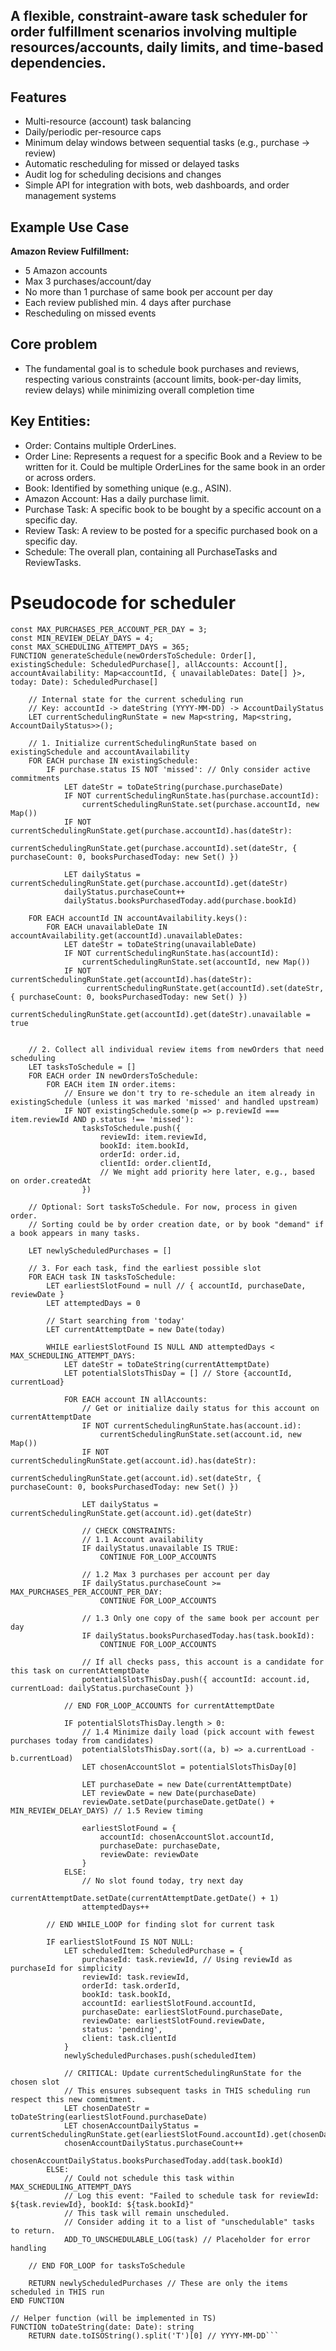 ## A flexible, constraint-aware task scheduler for order fulfillment scenarios involving multiple resources/accounts, daily limits, and time-based dependencies.

## Features

- Multi-resource (account) task balancing
- Daily/periodic per-resource caps
- Minimum delay windows between sequential tasks (e.g., purchase → review)
- Automatic rescheduling for missed or delayed tasks
- Audit log for scheduling decisions and changes
- Simple API for integration with bots, web dashboards, and order management systems

## Example Use Case

**Amazon Review Fulfillment:**

- 5 Amazon accounts
- Max 3 purchases/account/day
- No more than 1 purchase of same book per account per day
- Each review published min. 4 days after purchase
- Rescheduling on missed events

## Core problem

- The fundamental goal is to schedule book purchases and reviews, respecting various constraints (account limits, book-per-day limits, review delays) while minimizing overall completion time

## Key Entities:

- Order: Contains multiple OrderLines.
- Order Line: Represents a request for a specific Book and a Review to be written for it. Could be multiple OrderLines for the same book in an order or across orders.
- Book: Identified by something unique (e.g., ASIN).
- Amazon Account: Has a daily purchase limit.
- Purchase Task: A specific book to be bought by a specific account on a specific day.
- Review Task: A review to be posted for a specific purchased book on a specific day.
- Schedule: The overall plan, containing all PurchaseTasks and ReviewTasks.

# Pseudocode for scheduler

````
const MAX_PURCHASES_PER_ACCOUNT_PER_DAY = 3;
const MIN_REVIEW_DELAY_DAYS = 4;
const MAX_SCHEDULING_ATTEMPT_DAYS = 365;
FUNCTION generateSchedule(newOrdersToSchedule: Order[], existingSchedule: ScheduledPurchase[], allAccounts: Account[], accountAvailability: Map<accountId, { unavailableDates: Date[] }>, today: Date): ScheduledPurchase[]

    // Internal state for the current scheduling run
    // Key: accountId -> dateString (YYYY-MM-DD) -> AccountDailyStatus
    LET currentSchedulingRunState = new Map<string, Map<string, AccountDailyStatus>>();

    // 1. Initialize currentSchedulingRunState based on existingSchedule and accountAvailability
    FOR EACH purchase IN existingSchedule:
        IF purchase.status IS NOT 'missed': // Only consider active commitments
            LET dateStr = toDateString(purchase.purchaseDate)
            IF NOT currentSchedulingRunState.has(purchase.accountId):
                currentSchedulingRunState.set(purchase.accountId, new Map())
            IF NOT currentSchedulingRunState.get(purchase.accountId).has(dateStr):
                currentSchedulingRunState.get(purchase.accountId).set(dateStr, { purchaseCount: 0, booksPurchasedToday: new Set() })

            LET dailyStatus = currentSchedulingRunState.get(purchase.accountId).get(dateStr)
            dailyStatus.purchaseCount++
            dailyStatus.booksPurchasedToday.add(purchase.bookId)

    FOR EACH accountId IN accountAvailability.keys():
        FOR EACH unavailableDate IN accountAvailability.get(accountId).unavailableDates:
            LET dateStr = toDateString(unavailableDate)
            IF NOT currentSchedulingRunState.has(accountId):
                currentSchedulingRunState.set(accountId, new Map())
            IF NOT currentSchedulingRunState.get(accountId).has(dateStr):
                 currentSchedulingRunState.get(accountId).set(dateStr, { purchaseCount: 0, booksPurchasedToday: new Set() })
            currentSchedulingRunState.get(accountId).get(dateStr).unavailable = true


    // 2. Collect all individual review items from newOrders that need scheduling
    LET tasksToSchedule = []
    FOR EACH order IN newOrdersToSchedule:
        FOR EACH item IN order.items:
            // Ensure we don't try to re-schedule an item already in existingSchedule (unless it was marked 'missed' and handled upstream)
            IF NOT existingSchedule.some(p => p.reviewId === item.reviewId AND p.status !== 'missed'):
                tasksToSchedule.push({
                    reviewId: item.reviewId,
                    bookId: item.bookId,
                    orderId: order.id,
                    clientId: order.clientId,
                    // We might add priority here later, e.g., based on order.createdAt
                })

    // Optional: Sort tasksToSchedule. For now, process in given order.
    // Sorting could be by order creation date, or by book "demand" if a book appears in many tasks.

    LET newlyScheduledPurchases = []

    // 3. For each task, find the earliest possible slot
    FOR EACH task IN tasksToSchedule:
        LET earliestSlotFound = null // { accountId, purchaseDate, reviewDate }
        LET attemptedDays = 0

        // Start searching from 'today'
        LET currentAttemptDate = new Date(today)

        WHILE earliestSlotFound IS NULL AND attemptedDays < MAX_SCHEDULING_ATTEMPT_DAYS:
            LET dateStr = toDateString(currentAttemptDate)
            LET potentialSlotsThisDay = [] // Store {accountId, currentLoad}

            FOR EACH account IN allAccounts:
                // Get or initialize daily status for this account on currentAttemptDate
                IF NOT currentSchedulingRunState.has(account.id):
                    currentSchedulingRunState.set(account.id, new Map())
                IF NOT currentSchedulingRunState.get(account.id).has(dateStr):
                    currentSchedulingRunState.get(account.id).set(dateStr, { purchaseCount: 0, booksPurchasedToday: new Set() })

                LET dailyStatus = currentSchedulingRunState.get(account.id).get(dateStr)

                // CHECK CONSTRAINTS:
                // 1.1 Account availability
                IF dailyStatus.unavailable IS TRUE:
                    CONTINUE FOR_LOOP_ACCOUNTS

                // 1.2 Max 3 purchases per account per day
                IF dailyStatus.purchaseCount >= MAX_PURCHASES_PER_ACCOUNT_PER_DAY:
                    CONTINUE FOR_LOOP_ACCOUNTS

                // 1.3 Only one copy of the same book per account per day
                IF dailyStatus.booksPurchasedToday.has(task.bookId):
                    CONTINUE FOR_LOOP_ACCOUNTS

                // If all checks pass, this account is a candidate for this task on currentAttemptDate
                potentialSlotsThisDay.push({ accountId: account.id, currentLoad: dailyStatus.purchaseCount })

            // END FOR_LOOP_ACCOUNTS for currentAttemptDate

            IF potentialSlotsThisDay.length > 0:
                // 1.4 Minimize daily load (pick account with fewest purchases today from candidates)
                potentialSlotsThisDay.sort((a, b) => a.currentLoad - b.currentLoad)
                LET chosenAccountSlot = potentialSlotsThisDay[0]

                LET purchaseDate = new Date(currentAttemptDate)
                LET reviewDate = new Date(purchaseDate)
                reviewDate.setDate(purchaseDate.getDate() + MIN_REVIEW_DELAY_DAYS) // 1.5 Review timing

                earliestSlotFound = {
                    accountId: chosenAccountSlot.accountId,
                    purchaseDate: purchaseDate,
                    reviewDate: reviewDate
                }
            ELSE:
                // No slot found today, try next day
                currentAttemptDate.setDate(currentAttemptDate.getDate() + 1)
                attemptedDays++

        // END WHILE_LOOP for finding slot for current task

        IF earliestSlotFound IS NOT NULL:
            LET scheduledItem: ScheduledPurchase = {
                purchaseId: task.reviewId, // Using reviewId as purchaseId for simplicity
                reviewId: task.reviewId,
                orderId: task.orderId,
                bookId: task.bookId,
                accountId: earliestSlotFound.accountId,
                purchaseDate: earliestSlotFound.purchaseDate,
                reviewDate: earliestSlotFound.reviewDate,
                status: 'pending',
                client: task.clientId
            }
            newlyScheduledPurchases.push(scheduledItem)

            // CRITICAL: Update currentSchedulingRunState for the chosen slot
            // This ensures subsequent tasks in THIS scheduling run respect this new commitment.
            LET chosenDateStr = toDateString(earliestSlotFound.purchaseDate)
            LET chosenAccountDailyStatus = currentSchedulingRunState.get(earliestSlotFound.accountId).get(chosenDateStr)
            chosenAccountDailyStatus.purchaseCount++
            chosenAccountDailyStatus.booksPurchasedToday.add(task.bookId)
        ELSE:
            // Could not schedule this task within MAX_SCHEDULING_ATTEMPT_DAYS
            // Log this event: "Failed to schedule task for reviewId: ${task.reviewId}, bookId: ${task.bookId}"
            // This task will remain unscheduled.
            // Consider adding it to a list of "unschedulable" tasks to return.
            ADD_TO_UNSCHEDULABLE_LOG(task) // Placeholder for error handling

    // END FOR_LOOP for tasksToSchedule

    RETURN newlyScheduledPurchases // These are only the items scheduled in THIS run
END FUNCTION

// Helper function (will be implemented in TS)
FUNCTION toDateString(date: Date): string
    RETURN date.toISOString().split('T')[0] // YYYY-MM-DD```
````
